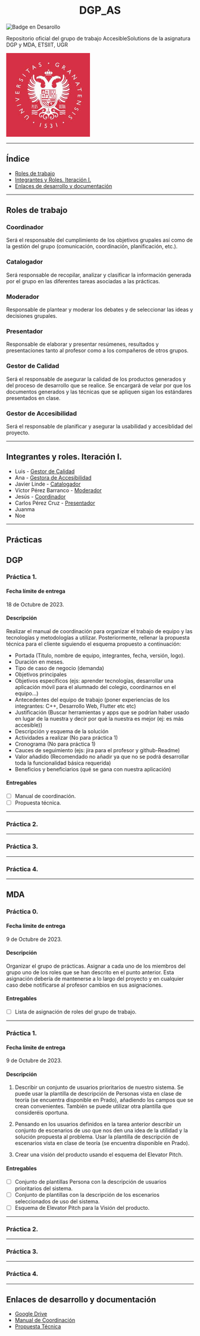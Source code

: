 <h1 align="center"> DGP_AS </h1>

![Badge en Desarollo](https://img.shields.io/badge/STATUS-EN%20DESAROLLO-green)

Repositorio oficial del grupo de trabajo AccesibleSolutions de la asignatura DGP y MDA, ETSIIT, UGR

![](images/logo.jpeg)
***
## Índice
* [Roles de trabajo](#Roles-de-trabajo)
* [Integrantes y Roles. Iteración I.](#Integrantes-y-roles.-Iteración-I.)
* [Enlaces de desarrollo y documentación](#Enlaces-de-desarrollo-y-documentación)
***
## Roles de trabajo
### Coordinador
Será el responsable del cumplimiento de los objetivos
grupales así como de la gestión del grupo (comunicación, coordinación,
planificación, etc.).

### Catalogador
Será responsable de recopilar, analizar y clasificar la
información generada por el grupo en las diferentes tareas asociadas a las
prácticas.

### Moderador
Responsable de plantear y moderar los debates y de
seleccionar las ideas y decisiones grupales.

### Presentador
Responsable de elaborar y presentar resúmenes, resultados
y presentaciones tanto al profesor como a los compañeros de otros grupos.

### Gestor de Calidad
Será el responsable de asegurar la calidad de los
productos generados y del proceso de desarrollo que se realice. Se
encargará de velar por que los documentos generados y las técnicas que
se apliquen sigan los estándares presentados en clase. 

### Gestor de Accesibilidad
Será el responsable de planificar y asegurar la
usabilidad y accesiblidad del proyecto.
***
## Integrantes y roles. Iteración I.

* Luis                   - [Gestor de Calidad](#Gestor-de-Calidad)
* Ana                    - [Gestora de Accesibilidad](#Gestor-de-Accesibilidad)
* Javier Linde           - [Catalogador](#Catalogador)
* Víctor Pérez Barranco  - [Moderador](#Moderador)
* Jesús                  - [Coordinador](#Coordinador)
* Carlos Pérez Cruz      - [Presentador](#Presentador)
* Juanma
* Noe
***
## Prácticas
## DGP
### Práctica 1.

#### Fecha límite de entrega
  18 de Octubre de 2023.

#### Descripción
Realizar el manual de coordinación para organizar el trabajo de equipo y las tecnologías y metodologías a utilizar. Posteriormente, rellenar la propuesta técnica para el cliente siguiendo el esquema propuesto a continuación:

* Portada (Título, nombre de equipo, integrantes, fecha, versión, logo).
* Duración en meses.
* Tipo de caso de negocio (demanda)
* Objetivos principales
* Objetivos específicos (ejs: aprender tecnologías, desarrollar una aplicación móvil para el alumnado del colegio, coordinarnos en el equipo...)
* Antecedentes del equipo de trabajo (poner experiencias de los integrantes: C++, Desarrollo Web, Flutter etc etc)
* Justificación (Buscar herramientas y apps que se podrían haber usado en lugar de la nuestra y decir por qué la nuestra es mejor (ej: es más accesible))
* Descripción y esquema de la solución
* Actividades a realizar (No para práctica 1)
* Cronograma (No para práctica 1)
* Cauces de seguimiento (ejs: jira para el profesor y github-Readme)
* Valor añadido (Recomendado no añadir ya que no se podrá desarrollar toda la funcionalidad básica requerida)
* Beneficios y beneficiarios (qué se gana con nuestra aplicación)
  
#### Entregables
- [ ] Manual de coordinación.
- [ ] Propuesta técnica.

***
### Práctica 2.

***
### Práctica 3.

***
### Práctica 4.

***
## MDA
### Práctica 0.
#### Fecha límite de entrega
  9 de Octubre de 2023.

#### Descripción
Organizar el grupo de prácticas. Asignar a cada uno de los miembros del grupo
uno de los roles que se han descrito en el punto anterior. Esta asignación
debería de mantenerse a lo largo del proyecto y en cualquier caso debe
notificarse al profesor cambios en sus asignaciones.
  
#### Entregables
- [ ] Lista de asignación de roles del grupo de trabajo.

***
### Práctica 1.
#### Fecha límite de entrega
  9 de Octubre de 2023.

#### Descripción
1. Describir un conjunto de usuarios prioritarios de nuestro sistema. Se
puede usar la plantilla de descripción de Personas vista en clase de
teoría (se encuentra disponible en Prado), añadiendo los campos que se
crean convenientes. También se puede utilizar otra plantilla que
consideréis oportuna.

1. Pensando en los usuarios definidos en la tarea anterior describir un
conjunto de escenarios de uso que nos den una idea de la utilidad y la
solución propuesta al problema. Usar la plantilla de descripción de
escenarios vista en clase de teoría (se encuentra disponible en Prado).

1. Crear una visión del producto usando el esquema del Elevator Pitch.
  
#### Entregables
- [ ] Conjunto de plantillas Persona con la descripción de usuarios prioritarios del sistema.
- [ ] Conjunto de plantillas con la descripción de los escenarios seleccionados de uso del sistema.
- [ ] Esquema de Elevator Pitch para la Visión del producto.

***
### Práctica 2.

***
### Práctica 3.

***
### Práctica 4.

***
## Enlaces de desarrollo y documentación

* [Google Drive](https://drive.google.com/drive/u/1/folders/1LovabXaKL-sQex8Xd8ZFdd958zCO_iSp)
* [Manual de Coordinación](https://docs.google.com/document/d/1RdoVJ93s8qINVAa6laEMrOh9KG8aMlf8RoIHQhvl6B4/edit#heading=h.6olvoqspjz34)
* [Propuesta Técnica](https://docs.google.com/document/d/14vmPwP99a5Nyo2jQv39nDkFfgl-0UDEg9jmXGvpY9SA/edit#heading=h.pu7aoxtbe6bs)
